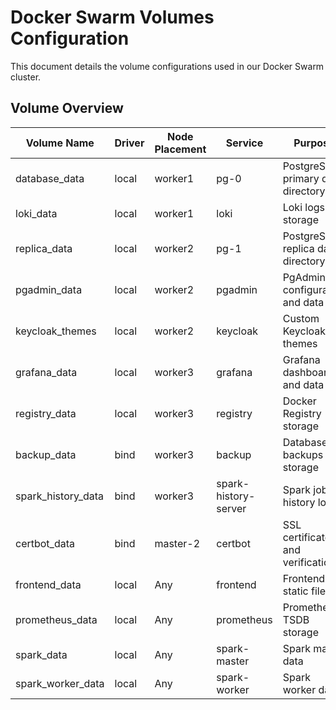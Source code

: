 # Docker Swarm Volumes Configuration

This document details the volume configurations used in our Docker Swarm cluster.

## Volume Overview

| Volume Name | Driver | Node Placement | Service | Purpose | Status |
|------------|--------|----------------|----------|----------|--------|
| database_data | local | worker1 | pg-0 | PostgreSQL primary data directory | Active |
| loki_data | local | worker1 | loki | Loki logs storage | Active |
| replica_data | local | worker2 | pg-1 | PostgreSQL replica data directory | Active |
| pgadmin_data | local | worker2 | pgadmin | PgAdmin configuration and data | Active |
| keycloak_themes | local | worker2 | keycloak | Custom Keycloak themes | Active |
| grafana_data | local | worker3 | grafana | Grafana dashboards and data | Active |
| registry_data | local | worker3 | registry | Docker Registry storage | Active |
| backup_data | bind | worker3 | backup | Database backups storage | TODO |
| spark_history_data | bind | worker3 | spark-history-server | Spark job history logs | TODO |
| certbot_data | bind | master-2 | certbot | SSL certificates and verification | TODO |
| frontend_data | local | Any | frontend | Frontend static files | Active |
| prometheus_data | local | Any | prometheus | Prometheus TSDB storage | Active |
| spark_data | local | Any | spark-master | Spark master data | Active |
| spark_worker_data | local | Any | spark-worker | Spark worker data | Active |
